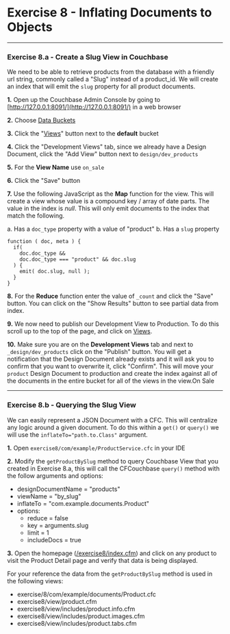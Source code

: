 # Exercise 8 - Inflating Documents to Objects

---

### Exercise 8.a - Create a Slug View in Couchbase

We need to be able to retrieve products from the database with a friendly url string, commonly called a "Slug" instead of a product_id.  We will create an index that will emit the `slug` property for all product documents.

**1\.** Open up the Couchbase Admin Console by going to [http://127.0.0.1:8091/](http://127.0.0.1:8091/) in a web browser

**2\.** Choose [Data Buckets](http://127.0.0.1:8091/index.html#sec=buckets)

**3\.** Click the "[Views](http://127.0.0.1:8091/index.html#sec=views&viewsBucket=default)" button next to the **default** bucket

**4\.** Click the "Development Views" tab, since we already have a Design Document, click the "Add View" button next to `design/dev_products`

**5\.** For the **View Name** use `on_sale`

**6\.** Click the "Save" button

**7\.** Use the following JavaScript as the **Map** function for the view.  This will create a view whose value is a compound key / array of date parts.  The value in the index is *null*.  This will only emit documents to the index that match the following.

a. Has a `doc_type` property with a value of "product"
b. Has a `slug` property

```
function ( doc, meta ) {
  if( 
    doc.doc_type && 
    doc.doc_type === "product" && doc.slug
  ) {
    emit( doc.slug, null );
  }
}
```

**8\.** For the **Reduce** function enter the value of `_count` and click the "Save" button.  You can click on the "Show Results" button to see partial data from index.

**9\.** We now need to publish our Development View to Production.  To do this scroll up to the top of the page, and click on [Views](http://127.0.0.1:8091/index.html#sec=views&viewsBucket=default).

**10\.** Make sure you are on the **Development Views** tab and next to `_design/dev_products` click on the "Publish" button.  You will get a notification that the Design Document already exists and it will ask you to confirm that you want to overwrite it, click "Confirm". This will move your `product` Design Document to production and create the index against all of the documents in the entire bucket for all of the views in the view.On Sale

---

### Exercise 8.b - Querying the Slug View

We can easily represent a JSON Document with a CFC.  This will centralize any logic around a given document.  To do this within a `get()` or `query()` we will use the `inflateTo="path.to.Class"` argument.

**1\.** Open `exercise8/com/example/ProductService.cfc` in your IDE

**2\.** Modify the `getProductBySlug` method to query Couchbase View that you created in Exercise 8.a, this will call the CFCouchbase `query()` method with the follow arguments and options:

- designDocumentName = "products"
- viewName = "by_slug"
- inflateTo = "com.example.documents.Product"
- options:
	- reduce = false
	- key = arguments.slug
	- limit = 1
	- includeDocs = true

**3\.** Open the homepage ([/exercise8/index.cfm](/exercise8/index.cfm)) and click on any product to visit the Product Detail page and verify that data is being displayed. 

For your reference the data from the `getProductBySlug` method is used in the following views:

- exercise/8/com/example/documents/Product.cfc
- exercise8/view/product.cfm
- exercise8/view/includes/product.info.cfm
- exercise8/view/includes/product.images.cfm
- exercise8/view/includes/product.tabs.cfm

